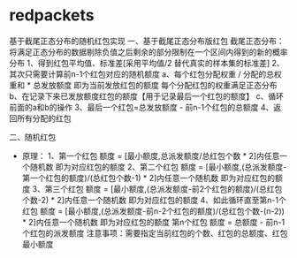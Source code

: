 # redpackets
基于截尾正态分布的随机红包实现
一、基于截尾正态分布版红包
截尾正态分布：将满足正态分布的数据剔除负值之后剩余的部分限制在一个区间内得到的新的概率分布
1、得到红包平均值、标准差[采用平均值/2 替代真实的样本集的标准差]
2、其次只需要计算前n-1个红包对应的随机额度
  a、每个红包分配权重 / 分配的总权重和 * 总发放额度 即为当前发放红包的额度  每个分配红包的权重满足正态分布
  b、在记录下来已发放额度红包的额度【用于记录最后一个红包的额度】
  c、循环前面的a和b的操作
3、最后一个红包=总发放额度 - 前n-1个红包的总额度
4、返回所有分配的红包

二、随机红包
 * 原理： 
  1、第一个红包  额度 = [最小额度,总派发额度/总红包个数 * 2]内任意一个随机数  即为对应红包的额度
  2、第二个红包  额度 = [最小额度,(总派发额度-第一个红包的额度)/(总红包个数-1) * 2]内任意一个随机数  即为对应红包的额度
  3、第三个红包  额度 = [最小额度,(总派发额度-前2个红包的额度)/(总红包个数-2) * 2]内任意一个随机数  即为对应红包的额度
  4、如此循环直至第n-1个红包 额度 = [最小额度,(总派发额度-前n-2个红包的额度)/(总红包个数-(n-2)) * 2]内任意一个随机数  即为对应红包的额度
    第n个红包 额度 = 总额度 - 前n-1个红包的派发额度
  注意事项：需要指定当前红包的个数、红包的总额度、红包最小额度
